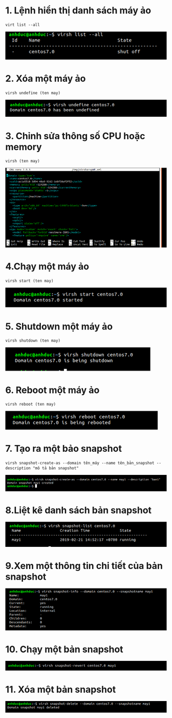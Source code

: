 # 1. Lệnh hiển thị danh sách máy ảo
```
virt list --all 
```
![](https://github.com/duckmak14/linux/blob/master/KVM/images/virsh/Screenshot%20from%202019-02-21%2014-49-16.png)
# 2. Xóa một máy ảo 
```
virsh undefine (ten may)
```
![](https://github.com/duckmak14/linux/blob/master/KVM/images/virsh/Screenshot%20from%202019-02-21%2014-59-26.png)
# 3. Chỉnh sửa thông số CPU hoặc memory 
```
virsh (ten may)
```
![](https://github.com/duckmak14/linux/blob/master/KVM/images/virsh/Screenshot%20from%202019-02-21%2014-57-31.png)
# 4.Chạy một máy ảo
```
virsh start (ten may)
```
![](https://github.com/duckmak14/linux/blob/master/KVM/images/virsh/Screenshot%20from%202019-02-21%2014-49-56.png)
# 5. Shutdown một máy ảo 
```
virsh shutdown (ten may)
```
![](https://github.com/duckmak14/linux/blob/master/KVM/images/virsh/Screenshot%20from%202019-02-21%2014-50-13.png)
# 6. Reboot một máy ảo 
```
virsh reboot (ten may)
```
![](https://github.com/duckmak14/linux/blob/master/KVM/images/virsh/Screenshot%20from%202019-02-21%2014-51-10.png)
# 7. Tạo ra một bảo snapshot 
```
virsh snapshot-create-as --domain tên_máy --name tên_bản_snapshot --description "mô tả bản snapshot"
```
![](https://github.com/duckmak14/linux/blob/master/KVM/images/virsh/Screenshot%20from%202019-02-21%2014-52-26.png)
# 8.Liệt kê danh sách bản snapshot 
![](https://github.com/duckmak14/linux/blob/master/KVM/images/virsh/Screenshot%20from%202019-02-21%2014-53-05.png)
# 9.Xem một thông tin chi tiết của bản snapshot 
![](https://github.com/duckmak14/linux/blob/master/KVM/images/virsh/Screenshot%20from%202019-02-21%2014-55-23.png)
# 10. Chạy một bản snapshot 
![](https://github.com/duckmak14/linux/blob/master/KVM/images/virsh/Screenshot%20from%202019-02-21%2014-56-09.png)
# 11. Xóa một bản snapshot 
![](https://github.com/duckmak14/linux/blob/master/KVM/images/virsh/Screenshot%20from%202019-02-21%2014-56-57.png)